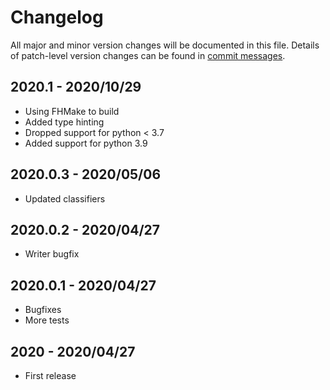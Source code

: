 # Changelog
All major and minor version changes will be documented in this file. Details of
patch-level version changes can be found in [commit messages](../../commits/master).

## 2020.1 - 2020/10/29
- Using FHMake to build
- Added type hinting
- Dropped support for python < 3.7
- Added support for python 3.9

## 2020.0.3 - 2020/05/06
- Updated classifiers

## 2020.0.2 - 2020/04/27
- Writer bugfix

## 2020.0.1 - 2020/04/27
- Bugfixes
- More tests

## 2020 - 2020/04/27
- First release
